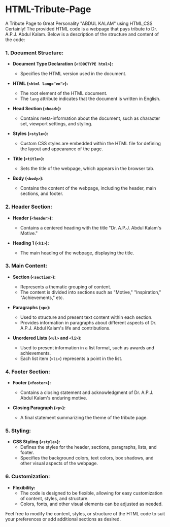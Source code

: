 # HTML-Tribute-Page
A Tribute Page to Great Personality "ABDUL KALAM" using HTML,CSS
Certainly! The provided HTML code is a webpage that pays tribute to Dr. A.P.J. Abdul Kalam. Below is a description of the structure and content of the code:

### 1. Document Structure:

- **Document Type Declaration (`<!DOCTYPE html>`):**
  - Specifies the HTML version used in the document.

- **HTML (`<html lang="en">`):**
  - The root element of the HTML document.
  - The `lang` attribute indicates that the document is written in English.

- **Head Section (`<head>`):**
  - Contains meta-information about the document, such as character set, viewport settings, and styling.

- **Styles (`<style>`):**
  - Custom CSS styles are embedded within the HTML file for defining the layout and appearance of the page.

- **Title (`<title>`):**
  - Sets the title of the webpage, which appears in the browser tab.

- **Body (`<body>`):**
  - Contains the content of the webpage, including the header, main sections, and footer.

### 2. Header Section:

- **Header (`<header>`):**
  - Contains a centered heading with the title "Dr. A.P.J. Abdul Kalam's Motive."

- **Heading 1 (`<h1>`):**
  - The main heading of the webpage, displaying the title.

### 3. Main Content:

- **Section (`<section>`):**
  - Represents a thematic grouping of content.
  - The content is divided into sections such as "Motive," "Inspiration," "Achievements," etc.

- **Paragraphs (`<p>`):**
  - Used to structure and present text content within each section.
  - Provides information in paragraphs about different aspects of Dr. A.P.J. Abdul Kalam's life and contributions.

- **Unordered Lists (`<ul>` and `<li>`):**
  - Used to present information in a list format, such as awards and achievements.
  - Each list item (`<li>`) represents a point in the list.

### 4. Footer Section:

- **Footer (`<footer>`):**
  - Contains a closing statement and acknowledgment of Dr. A.P.J. Abdul Kalam's enduring motive.

- **Closing Paragraph (`<p>`):**
  - A final statement summarizing the theme of the tribute page.

### 5. Styling:

- **CSS Styling (`<style>`):**
  - Defines the styles for the header, sections, paragraphs, lists, and footer.
  - Specifies the background colors, text colors, box shadows, and other visual aspects of the webpage.

### 6. Customization:

- **Flexibility:**
  - The code is designed to be flexible, allowing for easy customization of content, styles, and structure.
  - Colors, fonts, and other visual elements can be adjusted as needed.

Feel free to modify the content, styles, or structure of the HTML code to suit your preferences or add additional sections as desired.
